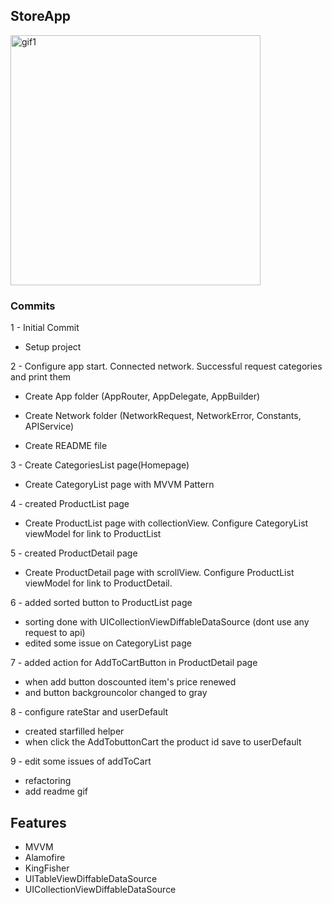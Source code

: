 
## StoreApp

<img src="storeApp.gif" alt="gif1" style="width:400px;"/>

### Commits

1 - Initial Commit

* Setup project

2 - Configure app start. Connected network. Successful request categories and print them

* Create App folder (AppRouter, AppDelegate, AppBuilder)

* Create Network folder (NetworkRequest, NetworkError, Constants, APIService)

* Create README file

3 - Create CategoriesList page(Homepage)

* Create CategoryList page with MVVM Pattern

4 - created ProductList page

* Create ProductList page with collectionView. Configure CategoryList viewModel for link to ProductList

5 - created ProductDetail page

* Create ProductDetail page with scrollView. Configure ProductList viewModel for link to ProductDetail. 

6 - added sorted button to ProductList page

* sorting done with UICollectionViewDiffableDataSource (dont use any request to api)
* edited some issue on CategoryList page

7 - added action for AddToCartButton in ProductDetail page

* when add button doscounted item's price renewed
* and button backgrouncolor changed to gray

8 - configure rateStar and userDefault

* created starfilled helper
* when click the AddTobuttonCart the product id save to userDefault

9 - edit some issues of addToCart

* refactoring
* add readme gif



## Features

* MVVM
* Alamofire
* KingFisher
* UITableViewDiffableDataSource
* UICollectionViewDiffableDataSource
